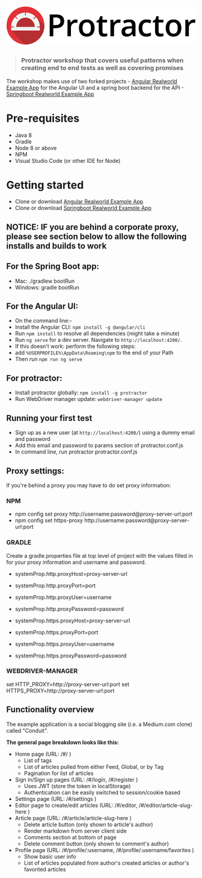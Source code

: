 # ![Protractor Workshop](protractor-logo-large.png)

> ### Protractor workshop that covers useful patterns when creating end to end tests as well as covering promises

The workshop makes use of two forked projects - [Angular Realworld Example App](https://github.com/hughleo/angular-realworld-example-app) for the Angular UI and a spring boot backend for the API - [Springboot Realworld Example App](https://github.com/hughleo/spring-boot-realworld-example-app)


# Pre-requisites
* Java 8
* Gradle
* Node 8 or above
* NPM
* Visual Studio Code (or other IDE for Node)

# Getting started

* Clone or download [Angular Realworld Example App](https://github.com/hughleo/angular-realworld-example-app)
* Clone or download [Springboot Realworld Example App](https://github.com/hughleo/spring-boot-realworld-example-app)

## NOTICE: IF you are behind a corporate proxy, please see section below to allow the following installs and builds to work

## For the Spring Boot app:

* Mac: ./gradlew bootRun
* Windows: gradle bootRun

## For the Angular UI:

* On the command line:-
* Install the Angular CLI: `npm install -g @angular/cli`
* Run `npm install` to resolve all dependencies (might take a minute)
* Run `ng serve` for a dev server. Navigate to `http://localhost:4200/`. 
* If this doesn't work: perform the following steps:
* add `%USERPROFILE%\AppData\Roaming\npm` to the end of your Path
* Then run `npm run ng serve`


## For protractor: 
* Install protractor globally: `npm install -g protractor`
* Run WebDriver manager update: `webdriver-manager update`

## Running your first test
 
* Sign up as a new user (at `http://localhost:4200/`) using a dummy email and password
* Add this email and password to params section of protractor.conf.js
* In command line, run protractor protractor.conf.js


## Proxy settings: 

If you're behind a proxy you may have to do set proxy information:

### NPM
* npm config set proxy http://username:password@proxy-server-url:port
* npm config set https-proxy http://username:password@proxy-server-url:port

### GRADLE

Create a gradle.properties file at top level of project with the values filled in for your proxy information and username and password.

* systemProp.http.proxyHost=proxy-server-url
* systemProp.http.proxyPort=port
* systemProp.http.proxyUser=username
* systemProp.http.proxyPassword=password

* systemProp.https.proxyHost=proxy-server-url
* systemProp.https.proxyPort=port
* systemProp.https.proxyUser=username
* systemProp.https.proxyPassword=password

### WEBDRIVER-MANAGER

set HTTP_PROXY=http://proxy-server-url:port
set HTTPS_PROXY=http://proxy-server-url:port


## Functionality overview

The example application is a social blogging site (i.e. a Medium.com clone) called "Conduit". 

**The general page breakdown looks like this:**

- Home page (URL: /#/ )
    - List of tags
    - List of articles pulled from either Feed, Global, or by Tag
    - Pagination for list of articles
- Sign in/Sign up pages (URL: /#/login, /#/register )
    - Uses JWT (store the token in localStorage)
    - Authentication can be easily switched to session/cookie based
- Settings page (URL: /#/settings )
- Editor page to create/edit articles (URL: /#/editor, /#/editor/article-slug-here )
- Article page (URL: /#/article/article-slug-here )
    - Delete article button (only shown to article's author)
    - Render markdown from server client side
    - Comments section at bottom of page
    - Delete comment button (only shown to comment's author)
- Profile page (URL: /#/profile/:username, /#/profile/:username/favorites )
    - Show basic user info
    - List of articles populated from author's created articles or author's favorited articles


<br />

